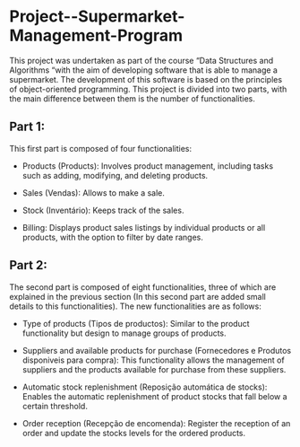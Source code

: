 # Project--Supermarket-Management-Program

This project was undertaken as part of the course “Data Structures and Algorithms “with the aim of developing software that is able to manage a supermarket. The development of this software is based on the principles of object-oriented programming. This project is divided into two parts, with the main difference between them is the number of functionalities.

## Part 1:
This first part is composed of four functionalities: 

- Products (Products): Involves product management, including tasks such as adding, modifying, and deleting products. 

- Sales (Vendas): Allows to make a sale. 

- Stock (Inventário): Keeps track of the sales.

- Billing: Displays product sales listings by individual products or all products, with the option to filter by date ranges.

## Part 2:
The second part is composed of eight functionalities, three of which are explained in the previous section (In this second part are added small details to this functionalities). The new functionalities are as follows:

- Type of products (Tipos de productos): Similar to the product functionality but design to manage groups of products. 

- Suppliers and available products for purchase (Fornecedores e Produtos disponiveis para compra): This functionality allows the management of suppliers and the products available for purchase from these suppliers. 

- Automatic stock replenishment (Reposição automática de stocks): Enables the automatic replenishment of product stocks that fall below a certain threshold. 

- Order reception (Recepção de encomenda): Register the reception of an order and update the stocks levels for the ordered products.
